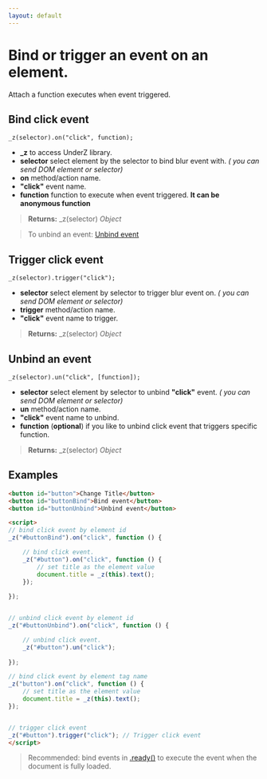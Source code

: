 ```yaml
---
layout: default
---
```

# Bind or trigger an event on an element.
Attach a function executes when event triggered.


## Bind click event
`_z(selector).on("click", function);`

* **_z** to access UnderZ library.
* **selector** select element by the selector to bind blur event with. _( you can send DOM element or selector)_
* **on** method/action name.
* **"click"** event name.
* **function** function to execute when event triggered. **It can be anonymous function**

> **Returns:** _z(selector) _Object_

> To unbind an event: [Unbind event](https://github.com/hlaCk/UnderZ/wiki/.un()#unbind-an-event)

## Trigger click event
`_z(selector).trigger("click");`

* **selector** select element by selector to trigger blur event on. _( you can send DOM element or selector)_
* **trigger** method/action name.
* **"click"** event name to trigger.

> **Returns:** _z(selector) _Object_

## Unbind an event
`_z(selector).un("click", [function]);`

* **selector** select element by selector to unbind **"click"** event. _( you can send DOM element or selector)_
* **un** method/action name.
* **"click"** event name to unbind.
* **function** (**optional**) if you like to unbind click event that triggers specific function.

> **Returns:** _z(selector) _Object_

## Examples
```html
<button id="button">Change Title</button>
<button id="buttonBind">Bind event</button>
<button id="buttonUnbind">Unbind event</button>

<script>
// bind click event by element id
_z("#buttonBind").on("click", function () { 

	// bind click event.
	_z("#button").on("click", function () { 
		// set title as the element value
		document.title = _z(this).text();
	});
	
});


// unbind click event by element id
_z("#buttonUnbind").on("click", function () { 

	// unbind click event.
	_z("#button").un("click");
	
});

// bind click event by element tag name
_z("button").on("click", function () { 
	// set title as the element value
	document.title = _z(this).text();
});


// trigger click event
_z("#button").trigger("click"); // Trigger click event
</script>
```

> Recommended: bind events in [.ready()](https://github.com/hlaCk/UnderZ/wiki/.ready()) to execute the event when the document is fully loaded.
